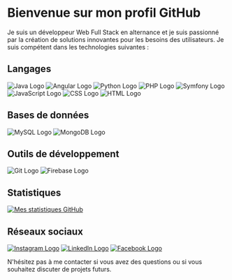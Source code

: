 # Bienvenue sur mon profil GitHub

Je suis un développeur Web Full Stack en alternance et je suis passionné par la création de solutions innovantes pour les besoins des utilisateurs. Je suis compétent dans les technologies suivantes :

## Langages

![Java Logo](https://cdn.jsdelivr.net/gh/devicons/devicon/icons/java/java-original.svg)
![Angular Logo](https://cdn.jsdelivr.net/gh/devicons/devicon/icons/angularjs/angularjs-original.svg)
![Python Logo](https://cdn.jsdelivr.net/gh/devicons/devicon/icons/python/python-original.svg)
![PHP Logo](https://cdn.jsdelivr.net/gh/devicons/devicon/icons/php/php-original.svg)
![Symfony Logo](https://cdn.jsdelivr.net/gh/devicons/devicon/icons/symfony/symfony-original.svg)
![JavaScript Logo](https://cdn.jsdelivr.net/gh/devicons/devicon/icons/javascript/javascript-original.svg)
![CSS Logo](https://cdn.jsdelivr.net/gh/devicons/devicon/icons/css3/css3-original.svg)
![HTML Logo](https://cdn.jsdelivr.net/gh/devicons/devicon/icons/html5/html5-original.svg)

## Bases de données

![MySQL Logo](https://cdn.jsdelivr.net/gh/devicons/devicon/icons/mysql/mysql-original.svg)
![MongoDB Logo](https://cdn.jsdelivr.net/gh/devicons/devicon/icons/mongodb/mongodb-original.svg)

## Outils de développement

![Git Logo](https://cdn.jsdelivr.net/gh/devicons/devicon/icons/git/git-original.svg)
![Firebase Logo](https://cdn.jsdelivr.net/gh/devicons/devicon/icons/firebase/firebase-plain.svg)

## Statistiques

[![Mes statistiques GitHub](https://github-readme-stats.vercel.app/api?username=votre_nom_utilisateur&show_icons=true&count_private=true&hide=stars,prs,issues,contribs)](https://github.com/anuraghazra/github-readme-stats)

## Réseaux sociaux

[![Instagram Logo](https://cdn.jsdelivr.net/gh/devicons/devicon/icons/instagram/instagram-original.svg)](https://www.instagram.com/votre_nom_utilisateur/)
[![LinkedIn Logo](https://cdn.jsdelivr.net/gh/devicons/devicon/icons/linkedin/linkedin-original.svg)](https://www.linkedin.com/in/votre_nom_utilisateur/)
[![Facebook Logo](https://cdn.jsdelivr.net/gh/devicons/devicon/icons/facebook/facebook-original.svg)](https://www.facebook.com/votre_nom_utilisateur/)

N'hésitez pas à me contacter si vous avez des questions ou si vous souhaitez discuter de projets futurs.
